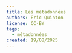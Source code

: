 ```yaml
---
title: Les métadonnées
authors: Éric Quinton
license: CC-BY
tags:
  - métadonnées
created: 19/08/2025
---
```


